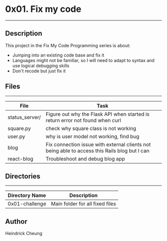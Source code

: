 # 0x01. Fix my code
---
## Description

This project in the Fix My Code Programming series is about:
* Jumping into an existing code base and fix it
* Languages might not be familiar, so I will need to adapt to syntax and use logical debugging skills
* Don't recode but just fix it

## Files
---
File|Task
---|---
status_server/ | Figure out why the Flask API when started is return error not found when curl
square.py | check why square class is not working
user.py | why is user model not working, find bug
blog | Fix connection issue with external clients not being able to access this Rails blog but I can
react-blog | Troubleshoot and debug blog app

## Directories
---
Directory Name | Description
---|---
0x01-challenge | Main folder for all fixed files

## Author
Heindrick Cheung
